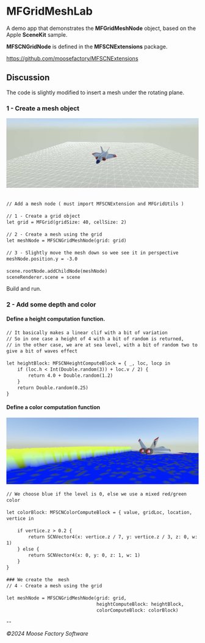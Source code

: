 # MFGridMeshLab

A demo app that demonstrates the **MFGridMeshNode** object, based on the Apple **SceneKit** sample.

**MFSCNGridNode** is defined in the **MFSCNExtensions** package.

<https://github.com/moosefactory/MFSCNExtensions>

## Discussion

The code is slightly modified to insert a mesh under the rotating plane.

### 1 - Create a mesh object

![MeshLabScreenshot Image](MeshLabScreenshot.jpg)

```

// Add a mesh node ( must import MFSCNExtension and MFGridUtils )

// 1 - Create a grid object
let grid = MFGrid(gridSize: 40, cellSize: 2)

// 2 - Create a mesh using the grid
let meshNode = MFSCNGridMeshNode(grid: grid)

// 3 - Slightly move the mesh down so wee see it in perspective
meshNode.position.y = -3.0

scene.rootNode.addChildNode(meshNode)
sceneRenderer.scene = scene

```

Build and run.

### 2 - Add some depth and color

#### Define a height computation function.

```
// It basically makes a linear clif with a bit of variation
// So in one case a height of 4 with a bit of random is returned,
// in the other case, we are at sea level, with a bit of random two to give a bit of waves effect

let heightBlock: MFSCNHeightComputeBlock = { _, loc, locp in
    if (loc.h < Int(Double.random(3)) + loc.v / 2) {
        return 4.0 + Double.random(1.2)
    }
    return Double.random(0.25)
}
```

#### Define a color computation function

![MeshLabScreenshot Image](MeshLabScreenshot2.jpg)

```
// We choose blue if the level is 0, else we use a mixed red/green color

let colorBlock: MFSCNColorComputeBlock = { value, gridLoc, location, vertice in

    if vertice.z > 0.2 {
        return SCNVector4(x: vertice.z / 7, y: vertice.z / 3, z: 0, w: 1)
    } else {
        return SCNVector4(x: 0, y: 0, z: 1, w: 1)
    }
}

### We create the  mesh
// 4 - Create a mesh using the grid

let meshNode = MFSCNGridMeshNode(grid: grid,
                                 heightComputeBlock: heightBlock,
                                 colorComputeBlock: colorBlock)

```

--

*©2024 Moose Factory Software*

